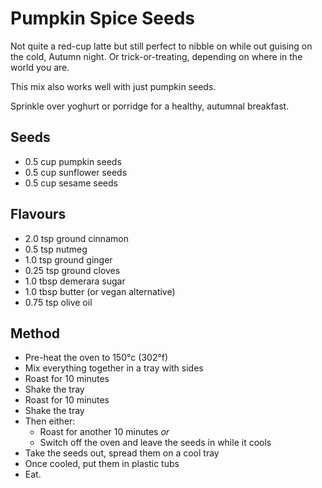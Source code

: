 Pumpkin Spice Seeds
===

Not quite a red-cup latte but still perfect to nibble on while out guising on the cold, Autumn night. Or trick-or-treating, depending on where in the world you are.

This mix also works well with just pumpkin seeds.

Sprinkle over yoghurt or porridge for a healthy, autumnal breakfast.

Seeds
---

  * 0.5 cup pumpkin seeds
  * 0.5 cup sunflower seeds
  * 0.5 cup sesame seeds

Flavours
---

  * 2.0  tsp ground cinnamon
  * 0.5  tsp nutmeg
  * 1.0  tsp ground ginger
  * 0.25 tsp ground cloves
  * 1.0  tbsp demerara sugar
  * 1.0  tbsp butter (or vegan alternative)
  * 0.75 tsp olive oil

Method
---

  * Pre-heat the oven to 150°c (302°f)
  * Mix everything together in a tray with sides
  * Roast for 10 minutes
  * Shake the tray
  * Roast for 10 minutes
  * Shake the tray
  * Then either:
    * Roast for another 10 minutes *or*
    * Switch off the oven and leave the seeds in while it cools
  * Take the seeds out, spread them on a cool tray
  * Once cooled, put them in plastic tubs
  * Eat.
